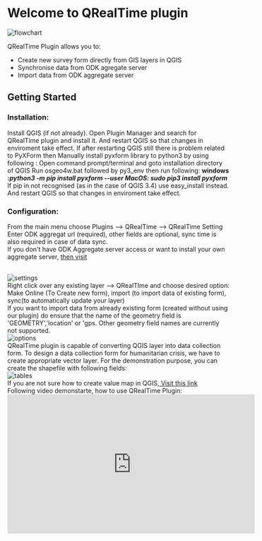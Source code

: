 <h1> Welcome to QRealTime plugin</h1>
<img src="https://user-images.githubusercontent.com/5653512/40710547-8e30b57c-6416-11e8-8c48-3075bd63e68b.jpg" alt="flowchart">

QRealTime Plugin allows you to:
<UL>
<LI > Create new survey form directly from GIS layers in QGIS </LI>
<LI > Synchronise data from ODK agregate server </LI>
<LI > Import data from ODK aggregate server </LI> </UL>

<h2> Getting Started </h2>
<h3> Installation:</h3>
Install QGIS (if not already). Open Plugin Manager and search for QRealTime plugin and install it.
And restart QGIS so that changes in enviroment take effect.
If after restarting QGIS still there is problem related to PyXForm then Manually install pyxform library  to python3 by using following :
Open command prompt/terminal and goto installation directory of QGIS
Run osgeo4w.bat followed by py3_env then run following:
<b>windows :<i>python3 -m pip install pyxform --user </i>
<i>MacOS: sudo pip3 install pyxform</i></b>
If pip in not recognised (as in the case of QGIS 3.4) use easy_install instead.
And restart QGIS so that changes in enviroment take effect.
  
<h3>Configuration:</h3>

From the main menu choose Plugins --> QRealTime --> QRealTime Setting
<br>
Enter ODK aggregat url (required), other fields are optional, sync time is also required in case of data sync.
<br>
If you don't have ODK Aggregate server access or want to install your own aggregate server,  <a href="http://docs.opendatakit.org/aggregate-guide/"> then visit </a>

<br>
<img src="https://user-images.githubusercontent.com/5653512/45092573-7a69c280-b133-11e8-9b01-6b8c9f48a8c6.png" alt="settings">


<br>
Right click over any existing layer --> QRealTIme and choose desired option: 
<br>Make Online (To Create new form), import (to import data of existing form), sync(to automatically update your layer)
<br>If you want to import data from already existing form (created without using our plugin) do ensure that the name of the geometry field is 'GEOMETRY','location' or 'gps. Other geometry field names are currently not supported.
<br>
<img src="https://user-images.githubusercontent.com/5653512/45092639-be5cc780-b133-11e8-8ee1-d3fb258cbf16.png" alt="options">

<br>
QRealTime plugin is capable of converting QGIS layer into data collection form. To design a data collection form for humanitarian crisis, we have to create appropriate vector layer. For the demonstration purpose, you can create the shapefile with following fields:
<br>
<img src="https://user-images.githubusercontent.com/9129316/33984020-2d6d7170-e0dc-11e7-8458-c9c2feb275b6.png" alt="tables">

<br>
If you are not sure how to create  value map in QGIS,<a href= "http://www.northrivergeographic.com/archives/qgis-and-value-maps"> Visit this link </a>
<br>
Following video demonstarte, how to use QRealTime Plugin:
<br>
<iframe width="560" height="315" src="https://www.youtube.com/embed/zmr2CC5G-m4" frameborder="0" allow="autoplay; encrypted-media" allowfullscreen></iframe>
<br>

